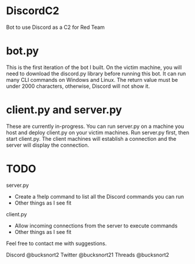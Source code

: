 # DiscordC2
Bot to use Discord as a C2 for Red Team

# bot.py
This is the first iteration of the bot I built. On the victim machine, you will need to download the discord.py library before running this bot.
It can run many CLI commands on Windows and Linux. The return value must be under 2000 characters, otherwise, Discord will not show it.

# client.py and server.py
These are currently in-progress. You can run server.py on a machine you host and deploy client.py on your victim machines. Run server.py first, then start client.py. The client machines will establish a connection and the server will display the connection.

# TODO
server.py
 - Create a !help command to list all the Discord commands you can run
 - Other things as I see fit

client.py
 - Allow incoming connections from the server to execute commands
 - Other things as I see fit

Feel free to contact me with suggestions.

Discord @bucksnort2 Twitter @bucksnort21 Threads @bucksnort2

